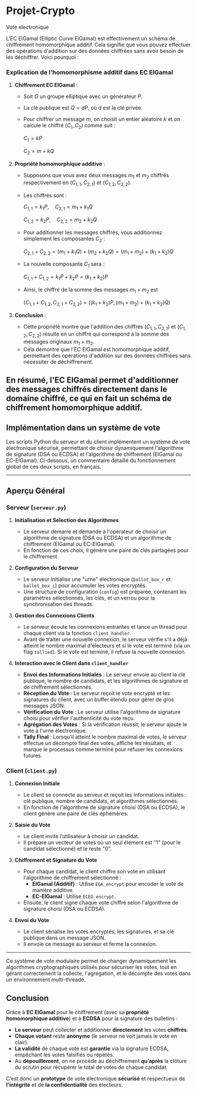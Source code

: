 # Projet-Crypto  
Vote electronique
  
L'EC ElGamal (Elliptic Curve ElGamal) est effectivement un schéma de chiffrement homomorphique additif. Cela signifie que vous pouvez effectuer des opérations d'addition sur des données chiffrées sans avoir besoin de les déchiffrer. Voici pourquoi :

### Explication de l'homomorphisme additif dans EC ElGamal

1. **Chiffrement EC ElGamal** :

   - Soit $` G `$ un groupe elliptique avec un générateur $` P `$.
   - La clé publique est $` Q = dP `$, où $` d `$ est la clé privée.
   - Pour chiffrer un message $` m `$, on choisit un entier aléatoire $` k `$ et on calcule le chiffré $` (C_1, C_2) `$ comme suit :

     $`
     C_1 = kP
     `$

     $`
     C_2 = m + kQ
     `$

2. **Propriété homomorphique additive** :

   - Supposons que vous avez deux messages $` m_1 `$ et $` m_2 `$ chiffrés respectivement en $` (C_{1,1}, C_{2,1}) `$ et $` (C_{1,2}, C_{2,2}) `$.
   - Les chiffrés sont :

     $`
     C_{1,1} = k_1P, \quad C_{2,1} = m_1 + k_1Q
     `$

     $`
     C_{1,2} = k_2P, \quad C_{2,2} = m_2 + k_2Q
     `$

   - Pour additionner les messages chiffrés, vous additionnez simplement les composantes $` C_2 `$ :

     $`
     C_{2,1} + C_{2,2} = (m_1 + k_1Q) + (m_2 + k_2Q) = (m_1 + m_2) + (k_1 + k_2)Q
     `$

   - La nouvelle composante $` C_1 `$ sera :

     $`
     C_{1,1} + C_{1,2} = k_1P + k_2P = (k_1 + k_2)P
     `$

   - Ainsi, le chiffré de la somme des messages $` m_1 + m_2 `$ est

     $`
     (C_{1,1} + C_{1,2}, C_{2,1} + C_{2,2}) = ((k_1 + k_2)P, (m_1 + m_2) + (k_1 + k_2)Q)
     `$

3. **Conclusion** :
   - Cette propriété montre que l'addition des chiffrés $` (C_{1,1}, C_{2,1}) `$ et $` (C_{1,2}, C_{2,2}) `$ résulte en un chiffré qui correspond à la somme des messages originaux $` m_1 + m_2 `$.
   - Cela démontre que l'EC ElGamal est homomorphique additif, permettant des opérations d'addition sur des données chiffrées sans nécessiter de déchiffrement.

En résumé, l'EC ElGamal permet d'additionner des messages chiffrés directement dans le domaine chiffré, ce qui en fait un schéma de chiffrement homomorphique additif.
---

## Implémentation dans un système de vote

Les scripts Python du serveur et du client implémentent un système de vote électronique sécurisé, permettant de choisir dynamiquement l'algorithme de signature (DSA ou ECDSA) et l'algorithme de chiffrement (ElGamal ou EC-ElGamal). Ci-dessous, un commentaire détaillé du fonctionnement global de ces deux scripts, en français.

---

## Aperçu Général

### Serveur (`serveur.py`)

1. **Initialisation et Sélection des Algorithmes**  
   - Le serveur démarre et demande à l'opérateur de choisir un algorithme de signature (DSA ou ECDSA) et un algorithme de chiffrement (ElGamal ou EC-ElGamal).
   - En fonction de ces choix, il génère une paire de clés partagées pour le chiffrement.

2. **Configuration du Serveur**  
   - Le serveur initialise une "urne" électronique (`ballot_box_r` et `ballot_box_c`) pour accumuler les votes encryptés.
   - Une structure de configuration (`config`) est préparée, contenant les paramètres sélectionnés, les clés, et un verrou pour la synchronisation des threads.

3. **Gestion des Connexions Clients**  
   - Le serveur écoute les connexions entrantes et lance un thread pour chaque client via la fonction `client_handler`.
   - Avant de traiter une nouvelle connexion, le serveur vérifie s'il a déjà atteint le nombre maximal d'électeurs et si le vote est terminé (via un flag `tallied`). Si le vote est terminé, il refuse la nouvelle connexion.

4. **Interaction avec le Client dans `client_handler`**  
   - **Envoi des Informations Initiales** : Le serveur envoie au client la clé publique, le nombre de candidats, et les algorithmes de signature et de chiffrement sélectionnés.
   - **Réception du Vote** : Le serveur reçoit le vote encrypté et les signatures du client, avec un buffer étendu pour gérer de gros messages JSON.
   - **Vérification du Vote** : Le serveur utilise l'algorithme de signature choisi pour vérifier l'authenticité du vote reçu.
   - **Agrégation des Votes** : Si la vérification réussit, le serveur ajoute le vote à l'urne électronique.
   - **Tally Final** : Lorsqu’il atteint le nombre maximal de votes, le serveur effectue un décompte final des votes, affiche les résultats, et marque le processus comme terminé pour refuser les connexions futures.

### Client (`client.py`)

1. **Connexion Initiale**  
   - Le client se connecte au serveur et reçoit les informations initiales : clé publique, nombre de candidats, et algorithmes sélectionnés.
   - En fonction de l'algorithme de signature choisi (DSA ou ECDSA), le client génère une paire de clés éphémères.

2. **Saisie du Vote**  
   - Le client invite l’utilisateur à choisir un candidat.
   - Il prépare un vecteur de votes où un seul élément est "1" (pour le candidat sélectionné) et le reste "0".

3. **Chiffrement et Signature du Vote**  
   - Pour chaque candidat, le client chiffre son vote en utilisant l'algorithme de chiffrement sélectionné :
     - **ElGamal (Additif)** : Utilise `EGA_encrypt` pour encoder le vote de manière additive.
     - **EC-ElGamal** : Utilise `ECEG_encrypt`.
   - Ensuite, le client signe chaque vote chiffré selon l'algorithme de signature choisi (DSA ou ECDSA).

4. **Envoi du Vote**  
   - Le client sérialise les votes encryptés, les signatures, et sa clé publique dans un message JSON.
   - Il envoie ce message au serveur et ferme la connexion.

---

Ce système de vote modulaire permet de changer dynamiquement les algorithmes cryptographiques utilisés pour sécuriser les votes, tout en gérant correctement la collecte, l'agrégation, et le décompte des votes dans un environnement multi-threadé.




## Conclusion

Grâce à **EC ElGamal** pour le chiffrement (avec sa **propriété homomorphique additive**) et à **ECDSA** pour la signature des bulletins :

- **Le serveur** peut collecter et additionner **directement** les votes **chiffrés**.  
- **Chaque votant** reste **anonyme** (le serveur ne voit jamais le vote en clair).  
- **La validité** de chaque vote est **garantie** via la signature ECDSA, empêchant les votes falsifiés ou répétés.  
- Au **dépouillement**, on ne procède au déchiffrement **qu’après** la clôture du scrutin pour récupérer le total de votes de chaque candidat.

C’est donc un **prototype** de vote électronique **sécurisé** et respectueux de **l’intégrité** et de **la confidentialité** des électeurs.
